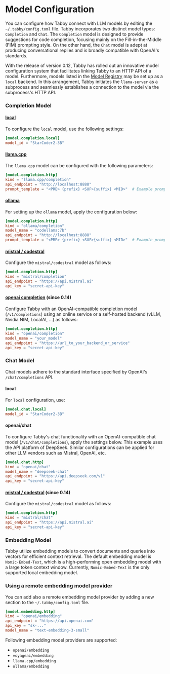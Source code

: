 # Model Configuration

You can configure how Tabby connect with LLM models by editing the `~/.tabby/config.toml` file. Tabby incorporates two distinct model types: `Completion` and `Chat`. The `Completion` model is designed to provide suggestions for code completion, focusing mainly on the Fill-in-the-Middle (FIM) prompting style. On the other hand, the `Chat` model is adept at producing conversational replies and is broadly compatible with OpenAI's standards.

With the release of version 0.12, Tabby has rolled out an innovative model configuration system that facilitates linking Tabby to an HTTP API of a model. Furthermore, models listed in the [Model Registry](/docs/models) may be set up as a `local` backend. In this arrangement, Tabby initiates the `llama-server` as a subprocess and seamlessly establishes a connection to the model via the subprocess's HTTP API.

### Completion Model

#### [local](/docs/models)

To configure the `local` model, use the following settings:

```toml
[model.completion.local]
model_id = "StarCoder2-3B"
```

#### [llama.cpp](https://github.com/ggerganov/llama.cpp/blob/master/examples/server/README.md#api-endpoints)

The `llama.cpp` model can be configured with the following parameters:

```toml
[model.completion.http]
kind = "llama.cpp/completion"
api_endpoint = "http://localhost:8888"
prompt_template = "<PRE> {prefix} <SUF>{suffix} <MID>"  # Example prompt template for CodeLlama model series.
```

#### [ollama](https://github.com/ollama/ollama/blob/main/docs/api.md#generate-a-completion)

For setting up the `ollama` model, apply the configuration below:

```toml
[model.completion.http]
kind = "ollama/completion"
model_name = "codellama:7b"
api_endpoint = "http://localhost:8888"
prompt_template = "<PRE> {prefix} <SUF>{suffix} <MID>"  # Example prompt template for CodeLlama model series.
```

#### [mistral / codestral](https://docs.mistral.ai/api/#operation/createFIMCompletion)

Configure the `mistral/codestral` model as follows:

```toml
[model.completion.http]
kind = "mistral/completion"
api_endpoint = "https://api.mistral.ai"
api_key = "secret-api-key"
```

#### [openai completion](https://platform.openai.com/docs/api-reference/completions) (since 0.14)

Configure Tabby with an OpenAI-compatible completion model (`/v1/completions`) using an online service or a self-hosted backend (vLLM, Nvidia NIM, LocalAI, ...) as follows:

```toml
[model.completion.http]
kind = "openai/completion"
model_name = "your_model"
api_endpoint = "https://url_to_your_backend_or_service"
api_key = "secret-api-key"
```

### Chat Model

Chat models adhere to the standard interface specified by OpenAI's `/chat/completions` API.


#### local

For `local` configuration, use:

```toml
[model.chat.local]
model_id = "StarCoder2-3B"
```

#### openai/chat

To configure Tabby's chat functionality with an OpenAI-compatible chat model (`/v1/chat/completions`), apply the settings below. This example uses the API platform of DeepSeek. Similar configurations can be applied for other LLM vendors such as Mistral, OpenAI, etc.

```toml
[model.chat.http]
kind = "openai/chat"
model_name = "deepseek-chat"
api_endpoint = "https://api.deepseek.com/v1"
api_key = "secret-api-key"
```

#### [mistral / codestral](https://docs.mistral.ai/api/#operation/createFIMCompletion) (since 0.14)

Configure the `mistral/codestral` model as follows:

```toml
[model.completion.http]
kind = "mistral/chat"
api_endpoint = "https://api.mistral.ai"
api_key = "secret-api-key"
```

### Embedding Model

Tabby utilize embedding models to convert documents and queries into vectors for efficient context retrieval. The default embedding model is `Nomic-Embed-Text`, which is a high-performing open embedding model with a large token context window. Currently, `Nomic-Embed-Text` is the only supported local embedding model.

### Using a remote embedding model provider

You can add also a remote embedding model provider by adding a new section to the `~/.tabby/config.toml` file.

```toml
[model.embedding.http]
kind = "openai/embedding"
api_endpoint = "https://api.openai.com"
api_key = "sk-..."
model_name = "text-embedding-3-small"
```

Following embedding model providers are supported:

* `openai/embedding`
* `voyageai/embedding`
* `llama.cpp/embedding`
* `ollama/embedding`
